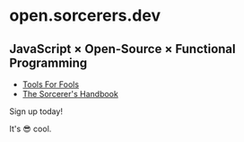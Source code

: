 # open.sorcerers.dev

## JavaScript &times; Open-Source &times; Functional Programming

* [Tools For Fools](/tools-for-fools)
* [The Sorcerer's Handbook](/sorcerers-handbook)

Sign up today!

It's 😎 cool.
